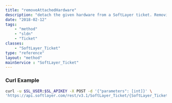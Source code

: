 ```yaml
---
title: "removeAttachedHardware"
description: "detach the given hardware from a SoftLayer ticket. Removing a hardware attachment may delay ticket processing time if the hardware removed is relevant to the ticket's issue. Return a boolean true upon successful hardware detachment. "
date: "2018-02-12"
tags:
    - "method"
    - "sldn"
    - "Ticket"
classes:
    - "SoftLayer_Ticket"
type: "reference"
layout: "method"
mainService : "SoftLayer_Ticket"
---
```


### Curl Example
```bash
curl -u $SL_USER:$SL_APIKEY -X POST -d '{"parameters": [int]}' \
'https://api.softlayer.com/rest/v3.1/SoftLayer_Ticket/{SoftLayer_TicketID}/removeAttachedHardware'
```
